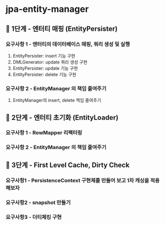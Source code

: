 # jpa-entity-manager

## 🚀 1단계 - 엔터티 매핑 (EntityPersister)

### 요구사항 1 - 엔터티의 데이터베이스 매핑, 쿼리 생성 및 실행

1. EntityPersister: insert 기능 구현
2. DMLGenerator: update 쿼리 생성 구현
3. EntityPersister: update 기능 구현
4. EntityPersister: delete 기능 구현

### 요구사항 2 - EntityManager 의 책임 줄여주기

1. EntityManager의 insert, delete 책임 줄여주기

## 🚀 2단계 - 엔터티 초기화 (EntityLoader)

### 요구사항 1 - RowMapper 리팩터링

### 요구사항 2 - EntityManager 의 책임 줄여주기

## 🚀 3단계 - First Level Cache, Dirty Check

### 요구사항1 - PersistenceContext 구현체를 만들어 보고 1차 캐싱을 적용해보자

### 요구사항2 - snapshot 만들기

### 요구사항3 - 더티체킹 구현
